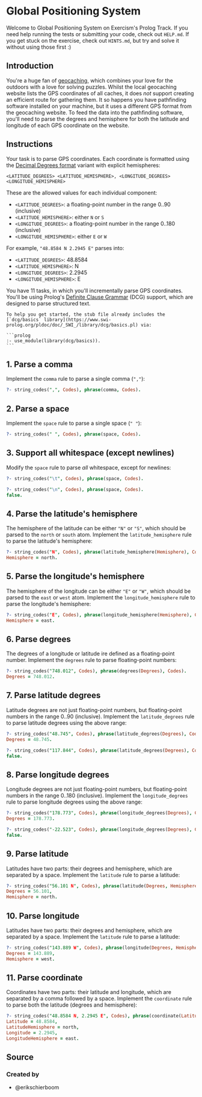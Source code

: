 # Global Positioning System

Welcome to Global Positioning System on Exercism's Prolog Track.
If you need help running the tests or submitting your code, check out `HELP.md`.
If you get stuck on the exercise, check out `HINTS.md`, but try and solve it without using those first :)

## Introduction

You're a huge fan of [geocaching](https://en.wikipedia.org/wiki/Geocaching), which combines your love for the outdoors with a love for solving puzzles.
Whilst the local geocaching website lists the GPS coordinates of all caches, it does _not_ support creating an efficient route for gathering them.
It so happens you have pathfinding software installed on your machine, but it uses a different GPS format from the geocaching website.
To feed the data into the pathfinding software, you'll need to parse the degrees and hemisphere for both the latitude and longitude of each GPS coordinate on the website.

## Instructions

Your task is to parse GPS coordinates.
Each coordinate is formatted using the [Decimal Degrees format](https://en.wikipedia.org/wiki/Decimal_degrees) variant with explicit hemispheres:

```text
<LATITUDE_DEGREES> <LATITUDE_HEMISPHERE>, <LONGITUDE_DEGREES> <LONGITUDE_HEMISPHERE>
```

These are the allowed values for each individual component:

- `<LATITUDE_DEGREES>`: a floating-point number in the range 0..90 (inclusive)
- `<LATITUDE_HEMISPHERE>`: either `N` or `S`
- `<LONGITUDE_DEGREES>`: a floating-point number in the range 0..180 (inclusive)
- `<LONGITUDE_HEMISPHERE>`: either `E` or `W`

For example, `"48.8584 N 2.2945 E"` parses into:

- `<LATITUDE_DEGREES>`: 48.8584
- `<LATITUDE_HEMISPHERE>`: N
- `<LONGITUDE_DEGREES>`: 2.2945
- `<LONGITUDE_HEMISPHERE>`: E

You have 11 tasks, in which you'll incrementally parse GPS coordinates.
You'll be using Prolog's [Definite Clause Grammar](https://en.wikipedia.org/wiki/Definite_clause_grammar) (DCG) support, which are designed to parse structured text.

````exercism/note
To help you get started, the stub file already includes the [`dcg/basics` library](https://www.swi-prolog.org/pldoc/doc/_SWI_/library/dcg/basics.pl) via:

```prolog
:- use_module(library(dcg/basics)).
```
````

## 1. Parse a comma

Implement the `comma` rule to parse a single comma (`","`):

```prolog
?- string_codes(",", Codes), phrase(comma, Codes).
```

## 2. Parse a space

Implement the `space` rule to parse a single space (`" "`):

```prolog
?- string_codes(" ", Codes), phrase(space, Codes).
```

## 3. Support all whitespace (except newlines)

Modify the `space` rule to parse _all_ whitespace, except for newlines:

```prolog
?- string_codes("\t", Codes), phrase(space, Codes).

?- string_codes("\n", Codes), phrase(space, Codes).
false.
```

## 4. Parse the latitude's hemisphere

The hemisphere of the latitude can be either `"N"` or `"S"`, which should be parsed to the `north` or `south` atom.
Implement the `latitude_hemisphere` rule to parse the latitude's hemisphere:

```prolog
?- string_codes("N", Codes), phrase(latitude_hemisphere(Hemisphere), Codes).
Hemisphere = north.
```

## 5. Parse the longitude's hemisphere

The hemisphere of the longitude can be either `"E"` or `"W"`, which should be parsed to the `east` or `west` atom.
Implement the `longitude_hemisphere` rule to parse the longitude's hemisphere:

```prolog
?- string_codes("E", Codes), phrase(longitude_hemisphere(Hemisphere), Codes).
Hemisphere = east.
```

## 6. Parse degrees

The degrees of a longitude or latitude ire defined as a floating-point number.
Implement the `degrees` rule to parse floating-point numbers:

```prolog
?- string_codes("748.012", Codes), phrase(degrees(Degrees), Codes).
Degrees = 748.012.
```

## 7. Parse latitude degrees

Latitude degrees are not just floating-point numbers, but floating-point numbers in the range 0..90 (inclusive).
Implement the `latitude_degrees` rule to parse latitude degrees using the above range:

```prolog
?- string_codes("48.745", Codes), phrase(latitude_degrees(Degrees), Codes).
Degrees = 48.745.

?- string_codes("117.844", Codes), phrase(latitude_degrees(Degrees), Codes).
false.
```

## 8. Parse longitude degrees

Longitude degrees are not just floating-point numbers, but floating-point numbers in the range 0..180 (inclusive).
Implement the `longitude_degrees` rule to parse longitude degrees using the above range:

```prolog
?- string_codes("178.773", Codes), phrase(longitude_degrees(Degrees), Codes).
Degrees = 178.773.

?- string_codes("-22.523", Codes), phrase(longitude_degrees(Degrees), Codes).
false.
```

## 9. Parse latitude

Latitudes have two parts: their degrees and hemisphere, which are separated by a space.
Implement the `latitude` rule to parse a latitude:

```prolog
?- string_codes("56.101 N", Codes), phrase(latitude(Degrees, Hemisphere), Codes).
Degrees = 56.101,
Hemisphere = north.
```

## 10. Parse longitude

Latitudes have two parts: their degrees and hemisphere, which are separated by a space.
Implement the `latitude` rule to parse a latitude:

```prolog
?- string_codes("143.889 W", Codes), phrase(longitude(Degrees, Hemisphere), Codes).
Degrees = 143.889,
Hemisphere = west.
```

## 11. Parse coordinate

Coordinates have two parts: their latitude and longitude, which are separated by a comma followed by a space.
Implement the `coordinate` rule to parse both the latitude (degrees and hemisphere):

```prolog
?- string_codes("48.8584 N, 2.2945 E", Codes), phrase(coordinate(Latitude, LatitudeHemisphere, Longitude, LongitudeHemisphere), Codes).
Latitude = 48.8584,
LatitudeHemisphere = north,
Longitude = 2.2945,
LongitudeHemisphere = east.
```

## Source

### Created by

- @erikschierboom